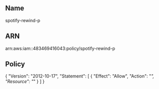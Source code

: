 ## Name
spotify-rewind-p

## ARN
arn:aws:iam::483469416043:policy/spotify-rewind-p

## Policy
{
    "Version": "2012-10-17",
    "Statement": [
        {
            "Effect": "Allow",
            "Action": "*",
            "Resource": "*"
        }
    ]
}
